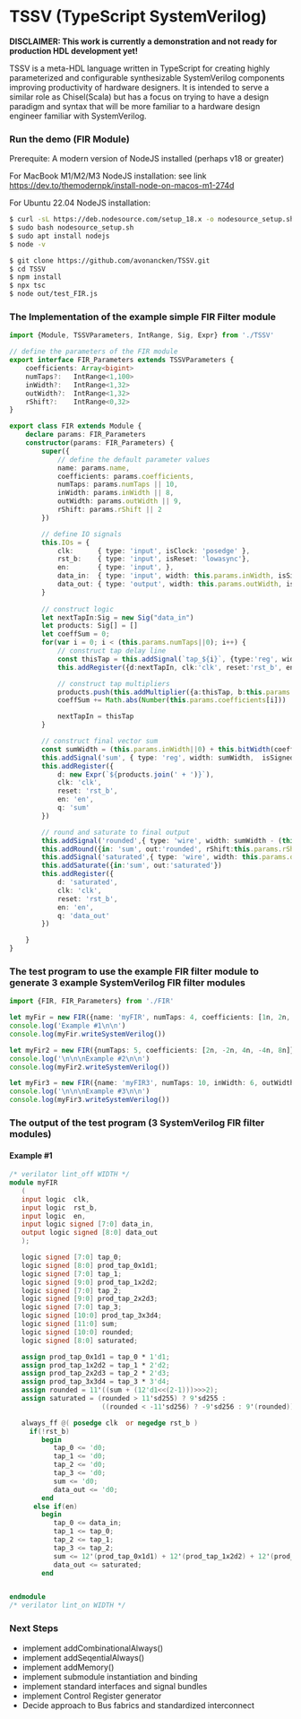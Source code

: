 # TSSV  (TypeScript SystemVerilog)

**DISCLAIMER:  This work is currently a demonstration and  not ready for production HDL development yet!**

TSSV is a meta-HDL language written in TypeScript for creating highly parameterized and configurable synthesizable
SystemVerilog components improving productivity of hardware designers. It is intended to serve a similar role as
Chisel(Scala) but has a focus on trying to have a design paradigm and syntax that will be more familiar to a
hardware design engineer familiar with SystemVerilog.


### Run the demo  (FIR Module)

Prerequite:  A modern version of NodeJS installed  (perhaps v18 or greater)

For MacBook M1/M2/M3 NodeJS installation: see link
https://dev.to/themodernpk/install-node-on-macos-m1-274d

For Ubuntu 22.04 NodeJS installation:
```bash
$ curl -sL https://deb.nodesource.com/setup_18.x -o nodesource_setup.sh
$ sudo bash nodesource_setup.sh
$ sudo apt install nodejs
$ node -v
```


```bash
$ git clone https://github.com/avonancken/TSSV.git
$ cd TSSV
$ npm install
$ npx tsc
$ node out/test_FIR.js
```

### The Implementation of the example simple FIR Filter module

```typescript
import {Module, TSSVParameters, IntRange, Sig, Expr} from './TSSV'

// define the parameters of the FIR module
export interface FIR_Parameters extends TSSVParameters {
    coefficients: Array<bigint>
    numTaps?:   IntRange<1,100>
    inWidth?:   IntRange<1,32> 
    outWidth?:  IntRange<1,32> 
    rShift?:    IntRange<0,32>
}

export class FIR extends Module {
    declare params: FIR_Parameters
    constructor(params: FIR_Parameters) {            
        super({
            // define the default parameter values
            name: params.name,
            coefficients: params.coefficients,
            numTaps: params.numTaps || 10,
            inWidth: params.inWidth || 8,
            outWidth: params.outWidth || 9,
            rShift: params.rShift || 2
        })

        // define IO signals
        this.IOs = {
            clk:      { type: 'input', isClock: 'posedge' },
            rst_b:    { type: 'input', isReset: 'lowasync'},
            en:       { type: 'input', },
            data_in:  { type: 'input', width: this.params.inWidth, isSigned: true },
            data_out: { type: 'output', width: this.params.outWidth, isSigned: true }            
        }
        
        // construct logic
        let nextTapIn:Sig = new Sig("data_in")
        let products: Sig[] = []
        let coeffSum = 0;
        for(var i = 0; i < (this.params.numTaps||0); i++) {
            // construct tap delay line
            const thisTap = this.addSignal(`tap_${i}`, {type:'reg', width:this.params.inWidth, isSigned: true})
            this.addRegister({d:nextTapIn, clk:'clk', reset:'rst_b', en:'en', q:thisTap})

            // construct tap multipliers
            products.push(this.addMultiplier({a:thisTap, b:this.params.coefficients[i]}))
            coeffSum += Math.abs(Number(this.params.coefficients[i]))

            nextTapIn = thisTap
        }

        // construct final vector sum
        const sumWidth = (this.params.inWidth||0) + this.bitWidth(coeffSum)
        this.addSignal('sum', { type: 'reg', width: sumWidth,  isSigned: true })
        this.addRegister({
            d: new Expr(`${products.join(' + ')}`),
            clk: 'clk',
            reset: 'rst_b',
            en: 'en',
            q: 'sum'
        })

        // round and saturate to final output
        this.addSignal('rounded',{ type: 'wire', width: sumWidth - (this.params.rShift||0) + 1,  isSigned: true })
        this.addRound({in: 'sum', out:'rounded', rShift:this.params.rShift||1})
        this.addSignal('saturated',{ type: 'wire', width: this.params.outWidth,  isSigned: true })
        this.addSaturate({in:'sum', out:'saturated'})
        this.addRegister({
            d: 'saturated',
            clk: 'clk',
            reset: 'rst_b',
            en: 'en',
            q: 'data_out'
        })

    }
}
```

### The test program to use the example FIR filter module to generate 3 example SystemVerilog FIR filter modules

```typescript
import {FIR, FIR_Parameters} from './FIR'

let myFir = new FIR({name: 'myFIR', numTaps: 4, coefficients: [1n, 2n, 3n, 4n]})
console.log('Example #1\n\n')
console.log(myFir.writeSystemVerilog())

let myFir2 = new FIR({numTaps: 5, coefficients: [2n, -2n, 4n, -4n, 8n]})
console.log('\n\n\nExample #2\n\n')
console.log(myFir2.writeSystemVerilog())

let myFir3 = new FIR({name: 'myFIR3', numTaps: 10, inWidth: 6, outWidth: 10, coefficients: [1n,-2n,3n,-4n,5n,-6n,7n,-8n,9n,-10n], rShift: 3})
console.log('\n\n\nExample #3\n\n')
console.log(myFir3.writeSystemVerilog())
```

### The output of the test program  (3 SystemVerilog FIR filter modules)
#### Example #1
```verilog
/* verilator lint_off WIDTH */        
module myFIR 
   (
   input logic  clk,
   input logic  rst_b,
   input logic  en,
   input logic signed [7:0] data_in,
   output logic signed [8:0] data_out
   );

   logic signed [7:0] tap_0;
   logic signed [8:0] prod_tap_0x1d1;
   logic signed [7:0] tap_1;
   logic signed [9:0] prod_tap_1x2d2;
   logic signed [7:0] tap_2;
   logic signed [9:0] prod_tap_2x2d3;
   logic signed [7:0] tap_3;
   logic signed [10:0] prod_tap_3x3d4;
   logic signed [11:0] sum;
   logic signed [10:0] rounded;
   logic signed [8:0] saturated;

   assign prod_tap_0x1d1 = tap_0 * 1'd1;
   assign prod_tap_1x2d2 = tap_1 * 2'd2;
   assign prod_tap_2x2d3 = tap_2 * 2'd3;
   assign prod_tap_3x3d4 = tap_3 * 3'd4;
   assign rounded = 11'((sum + (12'd1<<(2-1)))>>>2);
   assign saturated = (rounded > 11'sd255) ? 9'sd255 :
                       ((rounded < -11'sd256) ? -9'sd256 : 9'(rounded));

   always_ff @( posedge clk  or negedge rst_b )
     if(!rst_b)
        begin
           tap_0 <= 'd0;
           tap_1 <= 'd0;
           tap_2 <= 'd0;
           tap_3 <= 'd0;
           sum <= 'd0;
           data_out <= 'd0;
        end
      else if(en)
        begin
           tap_0 <= data_in;
           tap_1 <= tap_0;
           tap_2 <= tap_1;
           tap_3 <= tap_2;
           sum <= 12'(prod_tap_0x1d1) + 12'(prod_tap_1x2d2) + 12'(prod_tap_2x2d3) + 12'(prod_tap_3x3d4);
           data_out <= saturated;
        end


endmodule
/* verilator lint_on WIDTH */        

```


### Next Steps
- implement addCombinationalAlways()
- implement addSeqentialAlways()
- implement addMemory()
- implement submodule instantiation and binding
- implement standard interfaces and signal bundles
- implement Control Register generator
- Decide approach to Bus fabrics and standardized interconnect
